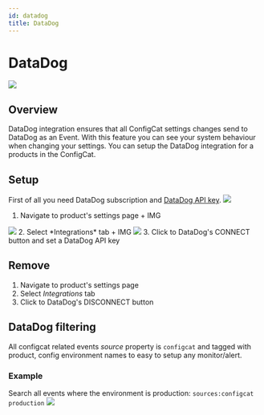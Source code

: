 ```yaml
---
id: datadog
title: DataDog
---
```


# DataDog

<img src="../../img/datadog_event.png"/>

## Overview

DataDog integration ensures that all ConfigCat settings changes send to DataDog as an Event. With this feature you can see your system behaviour when changing your settings. You can setup the DataDog integration for a products in the ConfigCat.

## Setup

First of all you need DataDog subscription and [DataDog API key](https://docs.datadoghq.com/account_management/api-app-keys/#api-keys).
<img src="../../img/datadog_apikey.png"/>
1.  Navigate to product's settings page + IMG
<img src="../../img/datadog_manageproduct.png"/>
2.  Select *Integrations* tab + IMG
<img src="../../img/datadog_connect.png"/>
3.  Click to DataDog's CONNECT button and set a DataDog API key

## Remove
1.  Navigate to product's settings page
2.  Select *Integrations* tab
3.  Click to DataDog's DISCONNECT button

## DataDog filtering

All configcat related events *source* property is ```configcat``` and tagged with product, config environment names to easy to setup any monitor/alert.

### Example

Search all events where the environment is production: ```sources:configcat production```
<img src="../../img/datadog_filtering.png"/>

